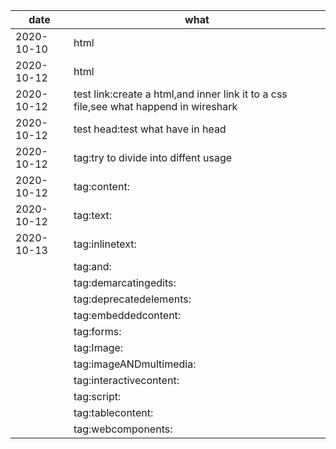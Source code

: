 | date       | what                                                                                  |
|------------|---------------------------------------------------------------------------------------|
| 2020-10-10 | html                                                                                  |
| 2020-10-12 | html                                                                                  |
| 2020-10-12 | test link:create a html,and inner link it to a css file,see what happend in wireshark |
| 2020-10-12 | test head:test what have in head                                                      |
| 2020-10-12 | tag:try to divide into diffent  usage                                                 |
| 2020-10-12 | tag:content:                                                                          |
| 2020-10-12 | tag:text:                                                                             |
| 2020-10-13 | tag:inlinetext:                                                                       |
|            | tag:and:                                                                              |
|            | tag:demarcatingedits:                                                                 |
|            | tag:deprecatedelements:                                                               |
|            | tag:embeddedcontent:                                                                  |
|            | tag:forms:                                                                            |
|            | tag:Image:                                                                            |
|            | tag:imageANDmultimedia:                                                               |
|            | tag:interactivecontent:                                                               |
|            | tag:script:                                                                           |
|            | tag:tablecontent:                                                                     |
|            | tag:webcomponents:                                                                    |
